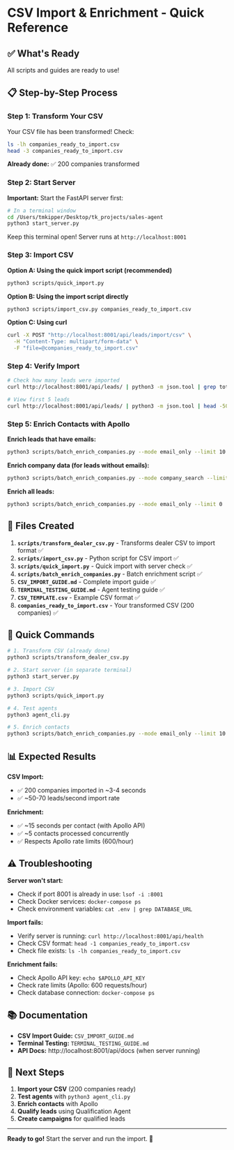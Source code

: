 # CSV Import & Enrichment - Quick Reference

## ✅ What's Ready

All scripts and guides are ready to use!

## 📋 Step-by-Step Process

### Step 1: Transform Your CSV

Your CSV file has been transformed! Check:
```bash
ls -lh companies_ready_to_import.csv
head -3 companies_ready_to_import.csv
```

**Already done:** ✅ 200 companies transformed

### Step 2: Start Server

**Important:** Start the FastAPI server first:

```bash
# In a terminal window
cd /Users/tmkipper/Desktop/tk_projects/sales-agent
python3 start_server.py
```

Keep this terminal open! Server runs at `http://localhost:8001`

### Step 3: Import CSV

**Option A: Using the quick import script (recommended)**
```bash
python3 scripts/quick_import.py
```

**Option B: Using the import script directly**
```bash
python3 scripts/import_csv.py companies_ready_to_import.csv
```

**Option C: Using curl**
```bash
curl -X POST "http://localhost:8001/api/leads/import/csv" \
  -H "Content-Type: multipart/form-data" \
  -F "file=@companies_ready_to_import.csv"
```

### Step 4: Verify Import

```bash
# Check how many leads were imported
curl http://localhost:8001/api/leads/ | python3 -m json.tool | grep total

# View first 5 leads
curl http://localhost:8001/api/leads/ | python3 -m json.tool | head -50
```

### Step 5: Enrich Contacts with Apollo

**Enrich leads that have emails:**
```bash
python3 scripts/batch_enrich_companies.py --mode email_only --limit 10
```

**Enrich company data (for leads without emails):**
```bash
python3 scripts/batch_enrich_companies.py --mode company_search --limit 10
```

**Enrich all leads:**
```bash
python3 scripts/batch_enrich_companies.py --mode email_only --limit 0
```

## 📁 Files Created

1. **`scripts/transform_dealer_csv.py`** - Transforms dealer CSV to import format ✅
2. **`scripts/import_csv.py`** - Python script for CSV import ✅
3. **`scripts/quick_import.py`** - Quick import with server check ✅
4. **`scripts/batch_enrich_companies.py`** - Batch enrichment script ✅
5. **`CSV_IMPORT_GUIDE.md`** - Complete import guide ✅
6. **`TERMINAL_TESTING_GUIDE.md`** - Agent testing guide ✅
7. **`CSV_TEMPLATE.csv`** - Example CSV format ✅
8. **`companies_ready_to_import.csv`** - Your transformed CSV (200 companies) ✅

## 🎯 Quick Commands

```bash
# 1. Transform CSV (already done)
python3 scripts/transform_dealer_csv.py

# 2. Start server (in separate terminal)
python3 start_server.py

# 3. Import CSV
python3 scripts/quick_import.py

# 4. Test agents
python3 agent_cli.py

# 5. Enrich contacts
python3 scripts/batch_enrich_companies.py --mode email_only --limit 10
```

## 📊 Expected Results

**CSV Import:**
- ✅ 200 companies imported in ~3-4 seconds
- ✅ ~50-70 leads/second import rate

**Enrichment:**
- ✅ ~15 seconds per contact (with Apollo API)
- ✅ ~5 contacts processed concurrently
- ✅ Respects Apollo rate limits (600/hour)

## ⚠️ Troubleshooting

**Server won't start:**
- Check if port 8001 is already in use: `lsof -i :8001`
- Check Docker services: `docker-compose ps`
- Check environment variables: `cat .env | grep DATABASE_URL`

**Import fails:**
- Verify server is running: `curl http://localhost:8001/api/health`
- Check CSV format: `head -1 companies_ready_to_import.csv`
- Check file exists: `ls -lh companies_ready_to_import.csv`

**Enrichment fails:**
- Check Apollo API key: `echo $APOLLO_API_KEY`
- Check rate limits (Apollo: 600 requests/hour)
- Check database connection: `docker-compose ps`

## 📚 Documentation

- **CSV Import Guide:** `CSV_IMPORT_GUIDE.md`
- **Terminal Testing:** `TERMINAL_TESTING_GUIDE.md`
- **API Docs:** http://localhost:8001/api/docs (when server running)

## 🚀 Next Steps

1. **Import your CSV** (200 companies ready)
2. **Test agents** with `python3 agent_cli.py`
3. **Enrich contacts** with Apollo
4. **Qualify leads** using Qualification Agent
5. **Create campaigns** for qualified leads

---

**Ready to go!** Start the server and run the import. 🎉

